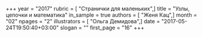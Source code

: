 +++
year = "2017"
rubric = [ "Странички для маленьких",]
title = "Узлы, цепочки и математика"
in_sample = true
authors = [ "Женя Кац",]
month = "02"
npages = "2"
illustrators = [ "Ольга Демидова",]
date = "2017-05-24T19:50:40+03:00"
slogan = ""
first_page = "16"
+++
